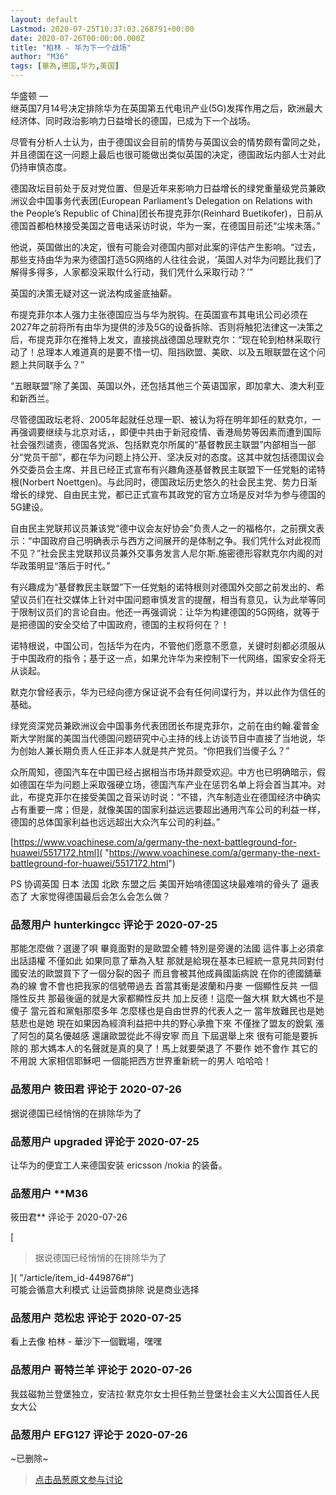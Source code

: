 ```yaml
---
layout: default
Lastmod: 2020-07-25T10:37:03.268791+00:00
date: 2020-07-26T00:00:00.000Z
title: "柏林 - 华为下一个战场"
author: "M36"
tags: [華為,德国,华为,美国]
---
```


华盛顿 —   
继英国7月14号决定排除华为在英国第五代电讯产业(5G)发挥作用之后，欧洲最大经济体、同时政治影响力日益增长的德国，已成为下一个战场。  
  
尽管有分析人士认为，由于德国议会目前的情势与英国议会的情势颇有雷同之处，并且德国在这一问题上最后也很可能做出类似英国的决定，德国政坛内部人士对此仍持审慎态度。  
  
德国政坛目前处于反对党位置、但是近年来影响力日益增长的绿党重量级党员兼欧洲议会中国事务代表团(European Parliament’s Delegation on Relations with the People’s Republic of China)团长布提克菲尔(Reinhard Buetikofer)，日前从德国首都柏林接受美国之音电话采访时说，华为一案，在德国目前还“尘埃未落。”  
  
他说，英国做出的决定，很有可能会对德国内部对此案的评估产生影响。“过去，那些支持由华为来为德国打造5G网络的人往往会说，‘英国人对华为问题比我们了解得多得多，人家都没采取什么行动，我们凭什么采取行动？’”  
  
英国的决策无疑对这一说法构成釜底抽薪。  
  
布提克菲尔本人强力主张德国应当与华为脱钩。在英国宣布其电讯公司必须在2027年之前将所有由华为提供的涉及5G的设备拆除、否则将触犯法律这一决策之后，布提克菲尔在推特上发文，直接挑战德国总理默克尔：“现在轮到柏林采取行动了！总理本人难道真的是要不惜一切、阻挡欧盟、美欧、以及五眼联盟在这个问题上共同联手么？”  
  
“五眼联盟”除了美国、英国以外，还包括其他三个英语国家，即加拿大、澳大利亚和新西兰。  
  
尽管德国政坛老将、2005年起就任总理一职、被认为将在明年卸任的默克尔，一再强调要继续与北京对话，，即便中共由于新冠疫情、香港局势等因素而遭到国际社会强烈谴责，德国各党派、包括默克尔所属的“基督教民主联盟”内部相当一部分“党员干部”，都在华为问题上持公开、坚决反对的态度。这其中就包括德国议会外交委员会主席、并且已经正式宣布有兴趣角逐基督教民主联盟下一任党魁的诺特根(Norbert Noettgen)。与此同时，德国政坛历史悠久的社会民主党、势力日渐增长的绿党、自由民主党，都已正式宣布其政党的官方立场是反对华为参与德国的5G建设。  
  
自由民主党联邦议员兼该党“德中议会友好协会”负责人之一的福格尔，之前撰文表示：“中国政府自己明确表示与西方之间展开的是体制之争。我们凭什么对此视而不见？”社会民主党联邦议员兼外交事务发言人尼尔斯.施密德形容默克尔内阁的对华政策明显“落后于时代。”  
  
有兴趣成为“基督教民主联盟”下一任党魁的诺特根则对德国外交部之前发出的、希望议员们在社交媒体上针对中国问题审慎发言的提醒，相当有意见，认为此举等同于限制议员们的言论自由。他还一再强调说：让华为构建德国的5G网络，就等于是把德国的安全交给了中国政府，德国的主权将何在？！  
  
诺特根说，中国公司，包括华为在内，不管他们愿意不愿意，关键时刻都必须服从于中国政府的指令；基于这一点，如果允许华为来控制下一代网络，国家安全将无从谈起。  
  
默克尔曾经表示，华为已经向德方保证说不会有任何间谍行为，并以此作为信任的基础。  
  
绿党资深党员兼欧洲议会中国事务代表团团长布提克菲尔，之前在由约翰.霍普金斯大学附属的美国当代德国问题研究中心主持的线上访谈节目中直接了当地说，华为创始人兼长期负责人任正非本人就是共产党员。“你把我们当傻子么？”  
  
众所周知，德国汽车在中国已经占据相当市场并颇受欢迎。中方也已明确暗示，假如德国在华为问题上采取强硬立场，德国汽车产业在惩罚名单上将会首当其冲。对此，布提克菲尔在接受美国之音采访时说：“不错，汽车制造业在德国经济中确实占有重要一席；但是，就像美国的国家利益远远要超出通用汽车公司的利益一样，德国的总体国家利益也远远超出大众汽车公司的利益。”  
  
[https://www.voachinese.com/a/germany-the-next-battleground-for-huawei/5517172.html]( "https://www.voachinese.com/a/germany-the-next-battleground-for-huawei/5517172.html")  
  
PS 协调英国 日本 法国 北欧 东盟之后 美国开始啃德国这块最难啃的骨头了 逼表态了 大家觉得德国最后会怎么会怎么做？

            
### 品葱用户 **hunterkingcc** 评论于 2020-07-25
        
那能怎麼做？選邊了唄 畢竟面對的是歐盟全體 特別是旁邊的法國 這件事上必須拿出話語權 不僅如此 如果同意了華為入駐 那就是給現在基本已經統一意見共同對付國安法的歐盟買下了一個分裂的因子 而且會被其他成員國詬病說 在你的德國舖華為的線 會不會也把我家的信號帶過去 首當其衝是波蘭和丹麥 一個顯性反共 一個隱性反共 那最後逼的就是大家都顯性反共 加上反德！這麼一盤大棋 默大媽也不是傻子 當元首和黨魁那麼多年 怎麼樣也是自由世界的代表人之一 當年放難民也是她 慈悲也是她 現在如果因為經濟利益把中共的野心承擔下來 不僅挫了盟友的銳氣 漲了阿包的莫名優越感 還讓歐盟從此不得安寧 而且 下屆選舉上來 很有可能是要拆除的 那大媽本人的名聲就是真的臭了！馬上就要榮退了 不要作 她不會作 其它的不用說 大家相信耶穌吧 一個能把西方世界重新統一的男人 哈哈哈！
        


            
### 品葱用户 **筱田君** 评论于 2020-07-26
        
据说德国已经悄悄的在排除华为了
        


            
### 品葱用户 **upgraded** 评论于 2020-07-25
        
让华为的便宜工人来德国安装 ericsson /nokia 的装备。
        


            
### 品葱用户 **M36 
筱田君** 评论于 2020-07-26
        
[

> 据说德国已经悄悄的在排除华为了

]( "/article/item_id-449876#")  
可能会循意大利模式 让运营商排除 说是商业选择
        


            
### 品葱用户 **范松忠** 评论于 2020-07-25
        
看上去像 柏林 - 華沙下一個戰場，嘿嘿
        


            
### 品葱用户 **哥特兰羊** 评论于 2020-07-26
        
我兹磁勃兰登堡独立，安洁拉·默克尔女士担任勃兰登堡社会主义大公国首任人民女大公
        


            
### 品葱用户 **EFG127** 评论于 2020-07-26
        
~已删除~
        






> [点击品葱原文参与讨论](https://pincong.rocks/article/id-22072__sort_key-agree_count__sort-DESC?warning)

